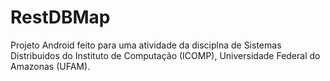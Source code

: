 # RestDBMap

Projeto Android feito para uma atividade da disciplna de Sistemas Distribuidos do Instituto de Computação (ICOMP), Universidade Federal do Amazonas (UFAM).
